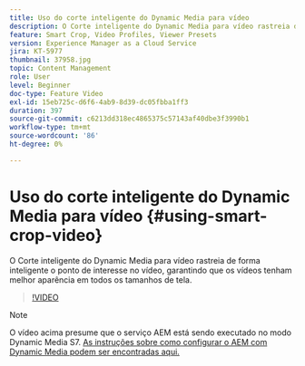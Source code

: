 ```yaml
---
title: Uso do corte inteligente do Dynamic Media para vídeo
description: O Corte inteligente do Dynamic Media para vídeo rastreia de forma inteligente o ponto de interesse no vídeo, garantindo que os vídeos tenham melhor aparência em todos os tamanhos de tela.
feature: Smart Crop, Video Profiles, Viewer Presets
version: Experience Manager as a Cloud Service
jira: KT-5977
thumbnail: 37958.jpg
topic: Content Management
role: User
level: Beginner
doc-type: Feature Video
exl-id: 15eb725c-d6f6-4ab9-8d39-dc05fbba1ff3
duration: 397
source-git-commit: c6213dd318ec4865375c57143af40dbe3f3990b1
workflow-type: tm+mt
source-wordcount: '86'
ht-degree: 0%

---
```


# Uso do corte inteligente do Dynamic Media para vídeo {#using-smart-crop-video}

O Corte inteligente do Dynamic Media para vídeo rastreia de forma inteligente o ponto de interesse no vídeo, garantindo que os vídeos tenham melhor aparência em todos os tamanhos de tela.

>[!VIDEO](https://video.tv.adobe.com/v/326473?quality=12&learn=on&captions=por_br)

>[!NOTE]
>
>O vídeo acima presume que o serviço AEM está sendo executado no modo Dynamic Media S7. [As instruções sobre como configurar o AEM com Dynamic Media podem ser encontradas aqui.](https://experienceleague.adobe.com/docs/experience-manager-cloud-service/assets/dynamicmedia/config-dm.html?lang=pt-BR)
